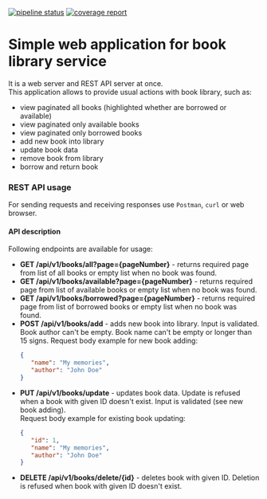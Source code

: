 [![pipeline status](https://gitlab.com/brano.beno/library-for-nextit/badges/master/pipeline.svg)](https://gitlab.com/brano.beno/library-for-nextit/-/commits/master)
[![coverage report](https://gitlab.com/brano.beno/library-for-nextit/badges/master/coverage.svg)](https://gitlab.com/brano.beno/library-for-nextit/-/commits/master) 

# Simple web application for book library service
It is a web server and REST API server at once.  
This application allows to provide usual actions with book library, such as:
- view paginated all books (highlighted whether are borrowed or available)
- view paginated only available books
- view paginated only borrowed books
- add new book into library
- update book data
- remove book from library
- borrow and return book

### REST API usage
For sending requests and receiving responses use `Postman`, `curl` or web browser.

#### API description
Following endpoints are available for usage:

- **GET /api/v1/books/all?page={pageNumber}** - returns required page from list of all books or empty list when no book was found.
- **GET /api/v1/books/available?page={pageNumber}** - returns required page from list of available books or empty list when no book was found.
- **GET /api/v1/books/borrowed?page={pageNumber}** - returns required page from list of borrowed books or empty list when no book was found.
- **POST /api/v1/books/add** - adds new book into library. Input is validated. Book author can't be empty. Book name can't be empty or longer than 15 signs.
  Request body example for new book adding:
  ```json
  {
     "name": "My memories",
     "author": "John Doe"
  }
  ```
- **PUT /api/v1/books/update** - updates book data. Update is refused when a book with given ID doesn't exist. Input is validated (see new book adding).  
  Request body example for existing book updating:
  ```json
  {
     "id": 1,
     "name": "My memories",
     "author": "John Doe"
  }
  ```
- **DELETE /api/v1/books/delete/{id}** - deletes book with given ID. Deletion is refused when book with given ID doesn't exist.  
